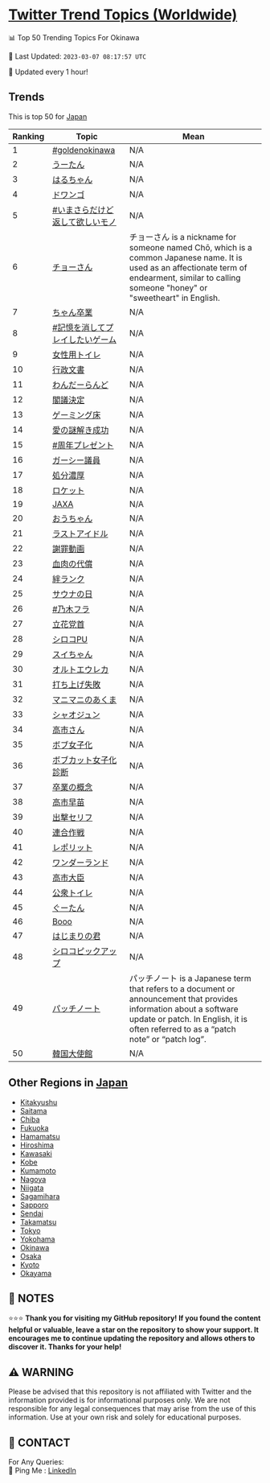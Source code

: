 [Twitter Trend Topics (Worldwide)](https://github.com/ErcinDedeoglu/Twitter-Trend-Topics)
==========


📊 Top 50 Trending Topics For Okinawa

📆 Last Updated: `2023-03-07 08:17:57 UTC`

🔧 Updated every 1 hour!


## Trends

This is top 50 for [Japan](</Japan>)

| Ranking | Topic | Mean |
| ------- | ------------ | ------------ |
| 1 | [#goldenokinawa](http://twitter.com/search?q=%23goldenokinawa) | N/A |
| 2 | [うーたん](http://twitter.com/search?q=%e3%81%86%e3%83%bc%e3%81%9f%e3%82%93) | N/A |
| 3 | [はるちゃん](http://twitter.com/search?q=%e3%81%af%e3%82%8b%e3%81%a1%e3%82%83%e3%82%93) | N/A |
| 4 | [ドワンゴ](http://twitter.com/search?q=%e3%83%89%e3%83%af%e3%83%b3%e3%82%b4) | N/A |
| 5 | [#いまさらだけど返して欲しいモノ](http://twitter.com/search?q=%23%e3%81%84%e3%81%be%e3%81%95%e3%82%89%e3%81%a0%e3%81%91%e3%81%a9%e8%bf%94%e3%81%97%e3%81%a6%e6%ac%b2%e3%81%97%e3%81%84%e3%83%a2%e3%83%8e) | N/A |
| 6 | [チョーさん](http://twitter.com/search?q=%e3%83%81%e3%83%a7%e3%83%bc%e3%81%95%e3%82%93) | チョーさん is a nickname for someone named Chō, which is a common Japanese name. It is used as an affectionate term of endearment, similar to calling someone "honey" or "sweetheart" in English. |
| 7 | [ちゃん卒業](http://twitter.com/search?q=%e3%81%a1%e3%82%83%e3%82%93%e5%8d%92%e6%a5%ad) | N/A |
| 8 | [#記憶を消してプレイしたいゲーム](http://twitter.com/search?q=%23%e8%a8%98%e6%86%b6%e3%82%92%e6%b6%88%e3%81%97%e3%81%a6%e3%83%97%e3%83%ac%e3%82%a4%e3%81%97%e3%81%9f%e3%81%84%e3%82%b2%e3%83%bc%e3%83%a0) | N/A |
| 9 | [女性用トイレ](http://twitter.com/search?q=%e5%a5%b3%e6%80%a7%e7%94%a8%e3%83%88%e3%82%a4%e3%83%ac) | N/A |
| 10 | [行政文書](http://twitter.com/search?q=%e8%a1%8c%e6%94%bf%e6%96%87%e6%9b%b8) | N/A |
| 11 | [わんだーらんど](http://twitter.com/search?q=%e3%82%8f%e3%82%93%e3%81%a0%e3%83%bc%e3%82%89%e3%82%93%e3%81%a9) | N/A |
| 12 | [閣議決定](http://twitter.com/search?q=%e9%96%a3%e8%ad%b0%e6%b1%ba%e5%ae%9a) | N/A |
| 13 | [ゲーミング床](http://twitter.com/search?q=%e3%82%b2%e3%83%bc%e3%83%9f%e3%83%b3%e3%82%b0%e5%ba%8a) | N/A |
| 14 | [愛の謎解き成功](http://twitter.com/search?q=%e6%84%9b%e3%81%ae%e8%ac%8e%e8%a7%a3%e3%81%8d%e6%88%90%e5%8a%9f) | N/A |
| 15 | [#周年プレゼント](http://twitter.com/search?q=%23%e5%91%a8%e5%b9%b4%e3%83%97%e3%83%ac%e3%82%bc%e3%83%b3%e3%83%88) | N/A |
| 16 | [ガーシー議員](http://twitter.com/search?q=%e3%82%ac%e3%83%bc%e3%82%b7%e3%83%bc%e8%ad%b0%e5%93%a1) | N/A |
| 17 | [処分濃厚](http://twitter.com/search?q=%e5%87%a6%e5%88%86%e6%bf%83%e5%8e%9a) | N/A |
| 18 | [ロケット](http://twitter.com/search?q=%e3%83%ad%e3%82%b1%e3%83%83%e3%83%88) | N/A |
| 19 | [JAXA](http://twitter.com/search?q=JAXA) | N/A |
| 20 | [おうちゃん](http://twitter.com/search?q=%e3%81%8a%e3%81%86%e3%81%a1%e3%82%83%e3%82%93) | N/A |
| 21 | [ラストアイドル](http://twitter.com/search?q=%e3%83%a9%e3%82%b9%e3%83%88%e3%82%a2%e3%82%a4%e3%83%89%e3%83%ab) | N/A |
| 22 | [謝罪動画](http://twitter.com/search?q=%e8%ac%9d%e7%bd%aa%e5%8b%95%e7%94%bb) | N/A |
| 23 | [血肉の代償](http://twitter.com/search?q=%e8%a1%80%e8%82%89%e3%81%ae%e4%bb%a3%e5%84%9f) | N/A |
| 24 | [絆ランク](http://twitter.com/search?q=%e7%b5%86%e3%83%a9%e3%83%b3%e3%82%af) | N/A |
| 25 | [サウナの日](http://twitter.com/search?q=%e3%82%b5%e3%82%a6%e3%83%8a%e3%81%ae%e6%97%a5) | N/A |
| 26 | [#乃木フラ](http://twitter.com/search?q=%23%e4%b9%83%e6%9c%a8%e3%83%95%e3%83%a9) | N/A |
| 27 | [立花党首](http://twitter.com/search?q=%e7%ab%8b%e8%8a%b1%e5%85%9a%e9%a6%96) | N/A |
| 28 | [シロコPU](http://twitter.com/search?q=%e3%82%b7%e3%83%ad%e3%82%b3PU) | N/A |
| 29 | [スイちゃん](http://twitter.com/search?q=%e3%82%b9%e3%82%a4%e3%81%a1%e3%82%83%e3%82%93) | N/A |
| 30 | [オルトエウレカ](http://twitter.com/search?q=%e3%82%aa%e3%83%ab%e3%83%88%e3%82%a8%e3%82%a6%e3%83%ac%e3%82%ab) | N/A |
| 31 | [打ち上げ失敗](http://twitter.com/search?q=%e6%89%93%e3%81%a1%e4%b8%8a%e3%81%92%e5%a4%b1%e6%95%97) | N/A |
| 32 | [マニマニのあくま](http://twitter.com/search?q=%e3%83%9e%e3%83%8b%e3%83%9e%e3%83%8b%e3%81%ae%e3%81%82%e3%81%8f%e3%81%be) | N/A |
| 33 | [シャオジュン](http://twitter.com/search?q=%e3%82%b7%e3%83%a3%e3%82%aa%e3%82%b8%e3%83%a5%e3%83%b3) | N/A |
| 34 | [高市さん](http://twitter.com/search?q=%e9%ab%98%e5%b8%82%e3%81%95%e3%82%93) | N/A |
| 35 | [ボブ女子化](http://twitter.com/search?q=%e3%83%9c%e3%83%96%e5%a5%b3%e5%ad%90%e5%8c%96) | N/A |
| 36 | [ボブカット女子化診断](http://twitter.com/search?q=%e3%83%9c%e3%83%96%e3%82%ab%e3%83%83%e3%83%88%e5%a5%b3%e5%ad%90%e5%8c%96%e8%a8%ba%e6%96%ad) | N/A |
| 37 | [卒業の概念](http://twitter.com/search?q=%e5%8d%92%e6%a5%ad%e3%81%ae%e6%a6%82%e5%bf%b5) | N/A |
| 38 | [高市早苗](http://twitter.com/search?q=%e9%ab%98%e5%b8%82%e6%97%a9%e8%8b%97) | N/A |
| 39 | [出撃セリフ](http://twitter.com/search?q=%e5%87%ba%e6%92%83%e3%82%bb%e3%83%aa%e3%83%95) | N/A |
| 40 | [連合作戦](http://twitter.com/search?q=%e9%80%a3%e5%90%88%e4%bd%9c%e6%88%a6) | N/A |
| 41 | [レポリット](http://twitter.com/search?q=%e3%83%ac%e3%83%9d%e3%83%aa%e3%83%83%e3%83%88) | N/A |
| 42 | [ワンダーランド](http://twitter.com/search?q=%e3%83%af%e3%83%b3%e3%83%80%e3%83%bc%e3%83%a9%e3%83%b3%e3%83%89) | N/A |
| 43 | [高市大臣](http://twitter.com/search?q=%e9%ab%98%e5%b8%82%e5%a4%a7%e8%87%a3) | N/A |
| 44 | [公衆トイレ](http://twitter.com/search?q=%e5%85%ac%e8%a1%86%e3%83%88%e3%82%a4%e3%83%ac) | N/A |
| 45 | [ぐーたん](http://twitter.com/search?q=%e3%81%90%e3%83%bc%e3%81%9f%e3%82%93) | N/A |
| 46 | [Booo](http://twitter.com/search?q=Booo) | N/A |
| 47 | [はじまりの君](http://twitter.com/search?q=%e3%81%af%e3%81%98%e3%81%be%e3%82%8a%e3%81%ae%e5%90%9b) | N/A |
| 48 | [シロコピックアップ](http://twitter.com/search?q=%e3%82%b7%e3%83%ad%e3%82%b3%e3%83%94%e3%83%83%e3%82%af%e3%82%a2%e3%83%83%e3%83%97) | N/A |
| 49 | [パッチノート](http://twitter.com/search?q=%e3%83%91%e3%83%83%e3%83%81%e3%83%8e%e3%83%bc%e3%83%88) | パッチノート is a Japanese term that refers to a document or announcement that provides information about a software update or patch. In English, it is often referred to as a “patch note” or “patch log”. |
| 50 | [韓国大使館](http://twitter.com/search?q=%e9%9f%93%e5%9b%bd%e5%a4%a7%e4%bd%bf%e9%a4%a8) | N/A |



## Other Regions in [Japan](</Japan>)

* [Kitakyushu](</Japan/Kitakyushu.md>)
* [Saitama](</Japan/Saitama.md>)
* [Chiba](</Japan/Chiba.md>)
* [Fukuoka](</Japan/Fukuoka.md>)
* [Hamamatsu](</Japan/Hamamatsu.md>)
* [Hiroshima](</Japan/Hiroshima.md>)
* [Kawasaki](</Japan/Kawasaki.md>)
* [Kobe](</Japan/Kobe.md>)
* [Kumamoto](</Japan/Kumamoto.md>)
* [Nagoya](</Japan/Nagoya.md>)
* [Niigata](</Japan/Niigata.md>)
* [Sagamihara](</Japan/Sagamihara.md>)
* [Sapporo](</Japan/Sapporo.md>)
* [Sendai](</Japan/Sendai.md>)
* [Takamatsu](</Japan/Takamatsu.md>)
* [Tokyo](</Japan/Tokyo.md>)
* [Yokohama](</Japan/Yokohama.md>)
* [Okinawa](</Japan/Okinawa.md>)
* [Osaka](</Japan/Osaka.md>)
* [Kyoto](</Japan/Kyoto.md>)
* [Okayama](</Japan/Okayama.md>)



## 📝 NOTES

⭐⭐⭐ **Thank you for visiting my GitHub repository! If you found the content helpful or valuable, leave a star on the repository to show your support. It encourages me to continue updating the repository and allows others to discover it. Thanks for your help!**


## ⚠️ WARNING

Please be advised that this repository is not affiliated with Twitter and the information provided is for informational purposes only. We are not responsible for any legal consequences that may arise from the use of this information. Use at your own risk and solely for educational purposes.


## 📨 CONTACT

 For Any Queries:  
            🏓 Ping Me : [LinkedIn](https://www.linkedin.com/in/ercindedeoglu/)
